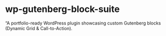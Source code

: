 # wp-gutenberg-block-suite
“A portfolio-ready WordPress plugin showcasing custom Gutenberg blocks (Dynamic Grid &amp; Call-to-Action).
